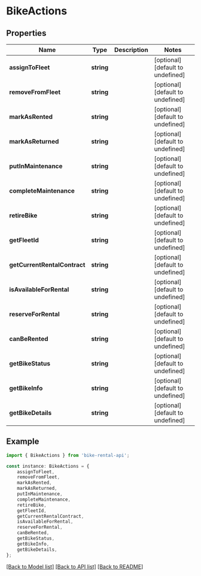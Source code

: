 # BikeActions


## Properties

Name | Type | Description | Notes
------------ | ------------- | ------------- | -------------
**assignToFleet** | **string** |  | [optional] [default to undefined]
**removeFromFleet** | **string** |  | [optional] [default to undefined]
**markAsRented** | **string** |  | [optional] [default to undefined]
**markAsReturned** | **string** |  | [optional] [default to undefined]
**putInMaintenance** | **string** |  | [optional] [default to undefined]
**completeMaintenance** | **string** |  | [optional] [default to undefined]
**retireBike** | **string** |  | [optional] [default to undefined]
**getFleetId** | **string** |  | [optional] [default to undefined]
**getCurrentRentalContract** | **string** |  | [optional] [default to undefined]
**isAvailableForRental** | **string** |  | [optional] [default to undefined]
**reserveForRental** | **string** |  | [optional] [default to undefined]
**canBeRented** | **string** |  | [optional] [default to undefined]
**getBikeStatus** | **string** |  | [optional] [default to undefined]
**getBikeInfo** | **string** |  | [optional] [default to undefined]
**getBikeDetails** | **string** |  | [optional] [default to undefined]

## Example

```typescript
import { BikeActions } from 'bike-rental-api';

const instance: BikeActions = {
    assignToFleet,
    removeFromFleet,
    markAsRented,
    markAsReturned,
    putInMaintenance,
    completeMaintenance,
    retireBike,
    getFleetId,
    getCurrentRentalContract,
    isAvailableForRental,
    reserveForRental,
    canBeRented,
    getBikeStatus,
    getBikeInfo,
    getBikeDetails,
};
```

[[Back to Model list]](../README.md#documentation-for-models) [[Back to API list]](../README.md#documentation-for-api-endpoints) [[Back to README]](../README.md)
